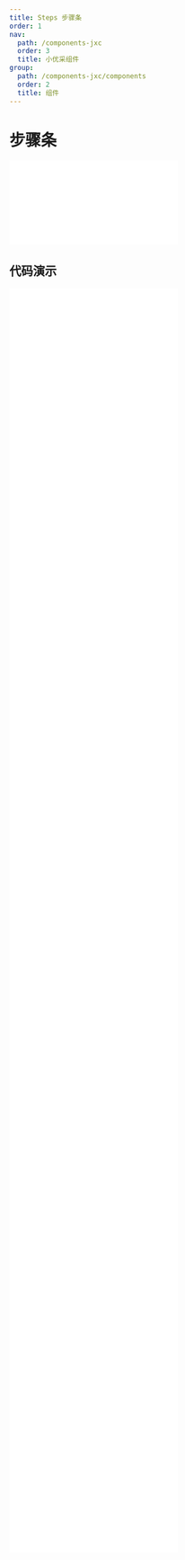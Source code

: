 ```yaml
---
title: Steps 步骤条
order: 1
nav:
  path: /components-jxc
  order: 3
  title: 小优采组件
group:
  path: /components-jxc/components
  order: 2
  title: 组件
---
```


# 步骤条

<div>
<embed src="@docs-common/steps/index.md"></embed>
</div>
        
## 代码演示

<Row gutter=8>

  <Col span=24>
    
  <div class="code-box"><embed src="@abiz-rc-jxc/steps/demo/simple-steps-jxc.md"></embed></div>
          
  <div class="code-box"><embed src="@abiz-rc-jxc/steps/demo/small-size-steps-jxc.md"></embed></div>
          
  <div class="code-box"><embed src="@abiz-rc-jxc/steps/demo/icon-steps-jxc.md"></embed></div>
          
  <div class="code-box"><embed src="@abiz-rc-jxc/steps/demo/vertical-steps-jxc.md"></embed></div>
          
  <div class="code-box"><embed src="@abiz-rc-jxc/steps/demo/vertical-small-steps-jxc.md"></embed></div>
          
  <div class="code-box"><embed src="@abiz-rc-jxc/steps/demo/error-steps-jxc.md"></embed></div>
          
  <div class="code-box"><embed src="@abiz-rc-jxc/steps/demo/progress-dot-steps-jxc.md"></embed></div>
          
  <div class="code-box"><embed src="@abiz-rc-jxc/steps/demo/customized-progress-dot-steps-jxc.md"></embed></div>
          
  <div class="code-box"><embed src="@abiz-rc-jxc/steps/demo/clickable-steps-jxc.md"></embed></div>
          
  <div class="code-box"><embed src="@abiz-rc-jxc/steps/demo/step-next-steps-jxc.md"></embed></div>
          
  <div class="code-box"><embed src="@abiz-rc-jxc/steps/demo/nav-steps-jxc.md"></embed></div>
          
  <div class="code-box"><embed src="@abiz-rc-jxc/steps/demo/progress-steps-jxc.md"></embed></div>
          
  <div class="code-box"><embed src="@abiz-rc-jxc/steps/demo/progress-debug-steps-jxc.md"></embed></div>
          
  <div class="code-box"><embed src="@abiz-rc-jxc/steps/demo/steps-in-steps-steps-jxc.md"></embed></div>
          
  </Col>
          
</Row>
        
<div><embed src="@docs-common/steps/index-api.md"></embed><div>
